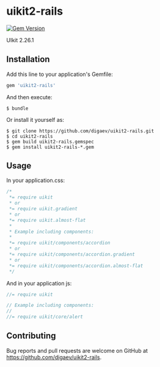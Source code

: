 # uikit2-rails

[![Gem Version](https://badge.fury.io/rb/uikit2-rails.svg)](http://badge.fury.io/rb/uikit2-rails)

UIkit 2.26.1

## Installation

Add this line to your application's Gemfile:

```ruby
gem 'uikit2-rails'
```

And then execute:

    $ bundle

Or install it yourself as:

    $ git clone https://github.com/digaev/uikit2-rails.git
    $ cd uikit2-rails
    $ gem build uikit2-rails.gemspec
    $ gem install uikit2-rails-*.gem

## Usage


In your application.css:

```css
/*
 *= require uikit
 * or
 *= require uikit.gradient
 * or 
 *= require uikit.almost-flat
 *
 * Example including components:
 *
 *= require uikit/components/accordion
 * or
 *= require uikit/components/accordion.gradient
 * or
 *= require uikit/components/accordion.almost-flat
 */
```

And in your application js:

```js
//= require uikit

// Example including components:
//
//= require uikit/core/alert
```

## Contributing

Bug reports and pull requests are welcome on GitHub at https://github.com/digaev/uikit2-rails.

